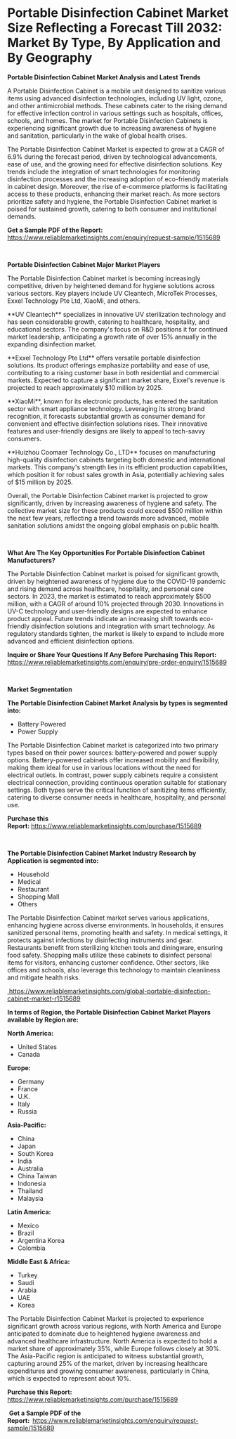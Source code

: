 <p><h1>Portable Disinfection Cabinet Market Size Reflecting a Forecast Till 2032: Market By Type, By Application and By Geography</h1></p><p><strong>Portable Disinfection Cabinet Market Analysis and Latest Trends</strong></p>
<p><p>A Portable Disinfection Cabinet is a mobile unit designed to sanitize various items using advanced disinfection technologies, including UV light, ozone, and other antimicrobial methods. These cabinets cater to the rising demand for effective infection control in various settings such as hospitals, offices, schools, and homes. The market for Portable Disinfection Cabinets is experiencing significant growth due to increasing awareness of hygiene and sanitation, particularly in the wake of global health crises.</p><p>The Portable Disinfection Cabinet Market is expected to grow at a CAGR of 6.9% during the forecast period, driven by technological advancements, ease of use, and the growing need for effective disinfection solutions. Key trends include the integration of smart technologies for monitoring disinfection processes and the increasing adoption of eco-friendly materials in cabinet design. Moreover, the rise of e-commerce platforms is facilitating access to these products, enhancing their market reach. As more sectors prioritize safety and hygiene, the Portable Disinfection Cabinet market is poised for sustained growth, catering to both consumer and institutional demands.</p></p>
<p><strong>Get a Sample PDF of the Report:&nbsp;</strong> <a href="https://www.reliablemarketinsights.com/enquiry/request-sample/1515689?utm_campaign=3320&utm_medium=2&utm_source=Github&utm_content=ia&utm_term=12042025&utm_id=portable-disinfection-cabinet">https://www.reliablemarketinsights.com/enquiry/request-sample/1515689</a></p>
<p>&nbsp;</p>
<p><strong>Portable Disinfection Cabinet Major Market Players</strong></p>
<p><p>The Portable Disinfection Cabinet market is becoming increasingly competitive, driven by heightened demand for hygiene solutions across various sectors. Key players include UV Cleantech, MicroTek Processes, Exxel Technology Pte Ltd, XiaoMi, and others.</p><p>**UV Cleantech** specializes in innovative UV sterilization technology and has seen considerable growth, catering to healthcare, hospitality, and educational sectors. The company's focus on R&D positions it for continued market leadership, anticipating a growth rate of over 15% annually in the expanding disinfection market.</p><p>**Exxel Technology Pte Ltd** offers versatile portable disinfection solutions. Its product offerings emphasize portability and ease of use, contributing to a rising customer base in both residential and commercial markets. Expected to capture a significant market share, Exxel's revenue is projected to reach approximately $10 million by 2025.</p><p>**XiaoMi**, known for its electronic products, has entered the sanitation sector with smart appliance technology. Leveraging its strong brand recognition, it forecasts substantial growth as consumer demand for convenient and effective disinfection solutions rises. Their innovative features and user-friendly designs are likely to appeal to tech-savvy consumers.</p><p>**Huizhou Coomaer Technology Co., LTD** focuses on manufacturing high-quality disinfection cabinets targeting both domestic and international markets. This company's strength lies in its efficient production capabilities, which position it for robust sales growth in Asia, potentially achieving sales of $15 million by 2025.</p><p>Overall, the Portable Disinfection Cabinet market is projected to grow significantly, driven by increasing awareness of hygiene and safety. The collective market size for these products could exceed $500 million within the next few years, reflecting a trend towards more advanced, mobile sanitation solutions amidst the ongoing global emphasis on public health.</p></p>
<p>&nbsp;</p>
<p><strong>What Are The Key Opportunities For Portable Disinfection Cabinet Manufacturers?</strong></p>
<p><p>The Portable Disinfection Cabinet market is poised for significant growth, driven by heightened awareness of hygiene due to the COVID-19 pandemic and rising demand across healthcare, hospitality, and personal care sectors. In 2023, the market is estimated to reach approximately $500 million, with a CAGR of around 10% projected through 2030. Innovations in UV-C technology and user-friendly designs are expected to enhance product appeal. Future trends indicate an increasing shift towards eco-friendly disinfection solutions and integration with smart technology. As regulatory standards tighten, the market is likely to expand to include more advanced and efficient disinfection options.</p></p>
<p><strong>Inquire or Share Your Questions If Any Before Purchasing This Report:</strong> <a href="https://www.reliablemarketinsights.com/enquiry/pre-order-enquiry/1515689?utm_campaign=3320&utm_medium=2&utm_source=Github&utm_content=ia&utm_term=12042025&utm_id=portable-disinfection-cabinet">https://www.reliablemarketinsights.com/enquiry/pre-order-enquiry/1515689</a></p>
<p>&nbsp;</p>
<p><strong>Market Segmentation</strong></p>
<p><strong>The Portable Disinfection Cabinet Market Analysis by types is segmented into:</strong></p>
<p><ul><li>Battery Powered</li><li>Power Supply</li></ul></p>
<p><p>The Portable Disinfection Cabinet market is categorized into two primary types based on their power sources: battery-powered and power supply options. Battery-powered cabinets offer increased mobility and flexibility, making them ideal for use in various locations without the need for electrical outlets. In contrast, power supply cabinets require a consistent electrical connection, providing continuous operation suitable for stationary settings. Both types serve the critical function of sanitizing items efficiently, catering to diverse consumer needs in healthcare, hospitality, and personal use.</p></p>
<p><strong>Purchase this Report:&nbsp;</strong><a href="https://www.reliablemarketinsights.com/purchase/1515689?utm_campaign=3320&utm_medium=2&utm_source=Github&utm_content=ia&utm_term=12042025&utm_id=portable-disinfection-cabinet">https://www.reliablemarketinsights.com/purchase/1515689</a></p>
<p>&nbsp;</p>
<p><strong>The Portable Disinfection Cabinet Market Industry Research by Application is segmented into:</strong></p>
<p><ul><li>Household</li><li>Medical</li><li>Restaurant</li><li>Shopping Mall</li><li>Others</li></ul></p>
<p><p>The Portable Disinfection Cabinet market serves various applications, enhancing hygiene across diverse environments. In households, it ensures sanitized personal items, promoting health and safety. In medical settings, it protects against infections by disinfecting instruments and gear. Restaurants benefit from sterilizing kitchen tools and diningware, ensuring food safety. Shopping malls utilize these cabinets to disinfect personal items for visitors, enhancing customer confidence. Other sectors, like offices and schools, also leverage this technology to maintain cleanliness and mitigate health risks.</p></p>
<p><a href="https://www.reliablemarketinsights.com/global-portable-disinfection-cabinet-market-r1515689?utm_campaign=3320&utm_medium=2&utm_source=Github&utm_content=ia&utm_term=12042025&utm_id=portable-disinfection-cabinet">&nbsp;https://www.reliablemarketinsights.com/global-portable-disinfection-cabinet-market-r1515689</a></p>
<p><strong>In terms of Region, the Portable Disinfection Cabinet Market Players available by Region are:</strong></p>
<p>
    <p> <strong> North America: </strong>
        <ul>
            <li>United States</li>
            <li>Canada</li>
        </ul>
        </p> 
    <p> <strong> Europe: </strong>
        <ul>
            <li>Germany</li>
            <li>France</li>
            <li>U.K.</li>
            <li>Italy</li>
            <li>Russia</li>
        </ul>
        </p> 
    <p> <strong> Asia-Pacific: </strong>
        <ul>
            <li>China</li>
            <li>Japan</li>
            <li>South Korea</li>
            <li>India</li>
            <li>Australia</li>
            <li>China Taiwan</li>
            <li>Indonesia</li>
            <li>Thailand</li>
            <li>Malaysia</li>
        </ul>
        </p> 
    <p> <strong> Latin America: </strong>
        <ul>
            <li>Mexico</li>
            <li>Brazil</li>
            <li>Argentina Korea</li>
            <li>Colombia</li>
        </ul>
        </p> 
    <p> <strong> Middle East & Africa: </strong>
        <ul>
            <li>Turkey</li>
            <li>Saudi</li>
            <li>Arabia</li>
            <li>UAE</li>
            <li>Korea</li>
        </ul>
    </p>
    </p>
<p><p>The Portable Disinfection Cabinet Market is projected to experience significant growth across various regions, with North America and Europe anticipated to dominate due to heightened hygiene awareness and advanced healthcare infrastructure. North America is expected to hold a market share of approximately 35%, while Europe follows closely at 30%. The Asia-Pacific region is anticipated to witness substantial growth, capturing around 25% of the market, driven by increasing healthcare expenditures and growing consumer awareness, particularly in China, which is expected to represent about 10%.</p></p>
<p><strong>Purchase this Report: </strong><a href="https://www.reliablemarketinsights.com/purchase/1515689?utm_campaign=3320&utm_medium=2&utm_source=Github&utm_content=ia&utm_term=12042025&utm_id=portable-disinfection-cabinet">https://www.reliablemarketinsights.com/purchase/1515689</a></p>
<p>&nbsp;<strong>Get a Sample PDF of the Report:&nbsp;&nbsp;</strong><a href="https://www.reliablemarketinsights.com/enquiry/request-sample/1515689?utm_campaign=3320&utm_medium=2&utm_source=Github&utm_content=ia&utm_term=12042025&utm_id=portable-disinfection-cabinet">https://www.reliablemarketinsights.com/enquiry/request-sample/1515689</a></p>
<p><strong></strong></p>
<p><p></p><p></p><p></p></p>